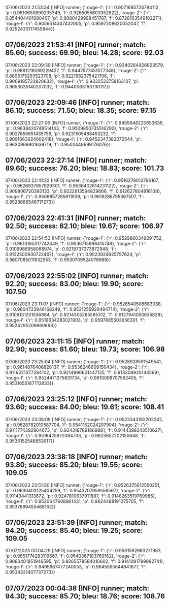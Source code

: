 07/06/2023 21:53:34  [INFO] runner; {'rouge-1': {'r': 0.9071695724784112, 'p': 0.9610650890235349, 'f': 0.9265055603352822}, 'rouge-2': {'r': 0.854404401080407, 'p': 0.9080429998451787, 'f': 0.8728163549102271}, 'rouge-l': {'r': 0.9059514347432005, 'p': 0.9597208620052047, 'f': 0.9252430117455844}}
## 07/06/2023 21:53:41  [INFO] runner; match: 85.60; success: 69.90; bleu: 14.28; score: 92.03

07/06/2023 22:09:39  [INFO] runner; {'rouge-1': {'r': 0.9340264426623579, 'p': 0.9661216089229427, 'f': 0.9447977451077348}, 'rouge-2': {'r': 0.8895175293523708, 'p': 0.9221682375421706, 'f': 0.9009185722820632}, 'rouge-l': {'r': 0.9332523758163107, 'p': 0.9653035140207032, 'f': 0.9440063160730117}}
## 07/06/2023 22:09:46  [INFO] runner; match: 86.10; success: 71.50; bleu: 18.35; score: 97.15

07/06/2023 22:27:06  [INFO] runner; {'rouge-1': {'r': 0.9459648220653639, 'p': 0.9638420748514143, 'f': 0.9509850735516292}, 'rouge-2': {'r': 0.9027655651435759, 'p': 0.9231505488453232, 'f': 0.9091663024002418}, 'rouge-l': {'r': 0.9452347383070544, 'p': 0.9630869801639719, 'f': 0.9502448699176076}}
## 07/06/2023 22:27:14  [INFO] runner; match: 89.60; success: 76.20; bleu: 18.83; score: 101.73

07/06/2023 22:41:22  [INFO] runner; {'rouge-1': {'r': 0.9516279013796167, 'p': 0.9626937957929301, 'f': 0.9536402614231122}, 'rouge-2': {'r': 0.909806720380133, 'p': 0.9222913594829666, 'f': 0.912627804816108}, 'rouge-l': {'r': 0.9508857285911938, 'p': 0.9619286795367507, 'f': 0.9528886546717273}}
## 07/06/2023 22:41:31  [INFO] runner; match: 92.50; success: 82.10; bleu: 19.67; score: 106.97

07/06/2023 22:54:53  [INFO] runner; {'rouge-1': {'r': 0.9529860349291752, 'p': 0.9613195317742449, 'f': 0.9536715998415748}, 'rouge-2': {'r': 0.9109988958088974, 'p': 0.9218737273872948, 'f': 0.9132500930722467}, 'rouge-l': {'r': 0.9523924925757624, 'p': 0.9607085011832553, 'f': 0.9530709524076968}}
## 07/06/2023 22:55:02  [INFO] runner; match: 92.20; success: 83.00; bleu: 19.90; score: 107.50

07/06/2023 23:11:07  [INFO] runner; {'rouge-1': {'r': 0.9526540508683038, 'p': 0.9604723946168249, 'f': 0.9531255929494714}, 'rouge-2': {'r': 0.9106131201536884, 'p': 0.9214305285595312, 'f': 0.9127941050635828}, 'rouge-l': {'r': 0.9519634283021903, 'p': 0.9597665503656301, 'f': 0.9524295206660666}}
## 07/06/2023 23:11:15  [INFO] runner; match: 92.90; success: 81.60; bleu: 19.73; score: 106.98

07/06/2023 23:25:04  [INFO] runner; {'rouge-1': {'r': 0.9528928591549541, 'p': 0.9614876406828137, 'f': 0.9536246609150434}, 'rouge-2': {'r': 0.9116221377284102, 'p': 0.9214890601447125, 'f': 0.913308920144569}, 'rouge-l': {'r': 0.9524471275831734, 'p': 0.9610098707592405, 'f': 0.9531655187713833}}
## 07/06/2023 23:25:12  [INFO] runner; match: 93.60; success: 84.00; bleu: 19.61; score: 108.41

07/06/2023 23:38:09  [INFO] runner; {'rouge-1': {'r': 0.9523343182202242, 'p': 0.9628782010587704, 'f': 0.9541162024207904}, 'rouge-2': {'r': 0.9111774392804673, 'p': 0.9243187891869881, 'f': 0.9144398243510627}, 'rouge-l': {'r': 0.9518425972094733, 'p': 0.9623657202150648, 'f': 0.9536152546853917}}
## 07/06/2023 23:38:18  [INFO] runner; match: 93.80; success: 85.20; bleu: 19.55; score: 109.05

07/06/2023 23:51:30  [INFO] runner; {'rouge-1': {'r': 0.9526375612550251, 'p': 0.9630403125404259, 'f': 0.9543707959556567}, 'rouge-2': {'r': 0.91143441313672, 'p': 0.9247810637911887, 'f': 0.9148263519769985}, 'rouge-l': {'r': 0.9520647608961431, 'p': 0.9624488191075705, 'f': 0.9537899455468162}}
## 07/06/2023 23:51:39  [INFO] runner; match: 94.20; success: 85.40; bleu: 19.25; score: 109.05

07/07/2023 00:04:29  [INFO] runner; {'rouge-1': {'r': 0.9501562663271983, 'p': 0.9651774283119667, 'f': 0.9540367183769162}, 'rouge-2': {'r': 0.9083401851946595, 'p': 0.9265578584010602, 'f': 0.9141091799992741}, 'rouge-l': {'r': 0.9495667477240053, 'p': 0.9645565844641677, 'f': 0.9534331407737273}}

## 07/07/2023 00:04:38  [INFO] runner; match: 94.30; success: 85.70; bleu: 18.76; score: 108.76